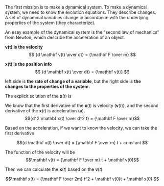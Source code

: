 
The first mission is to make a dynamical system. To make a dynamical system, we need to know the evolution equations. They describe changes. A set of dynamical variables change in accordance with the underlying properties of the system (they characterize).

An esay example of the dynamical system is the "second law of mechanics" from Newton, which describe the acceleration of an object. 

**v(t) is the velocity**
$$ {d \mathbf v(t) \over dt} = {\mathbf F \over m} $$ 

**x(t) is the position info**
$$ {d \mathbf x(t) \over dt} = {\mathbf v(t)} $$ 

left side is **the rate of change of a variable**, but the right side is **the changes to the properties of the system**.

The explicit solution of the $\mathbf x(t)$ is

We know that the first derivative of the $\mathbf x(t)$ is velocity ($\mathbf v(t)$), and the second derivative of the $\mathbf x(t)$ is acceleration ($\mathbf a$).
$${d^2 \mathbf x(t) \over d^2 t} = {\mathbf F \over m}$$

Based on the acceleration, if we want to know the velocity, we can take the first derivative

$${d \mathbf x(t) \over dt} = {\mathbf F \over m} t + constant $$

The function of the velocity will be
$$\mathbf v(t) = {\mathbf F \over m} t + \mathbf v(0)$$

Then we can calculate the $\mathbf x(t)$ based on the $\mathbf v(t)$

$$\mathbf x(t) = {\mathbf F \over 2m} t^2 + \mathbf v(0)t + \mathbf x(0) $$

